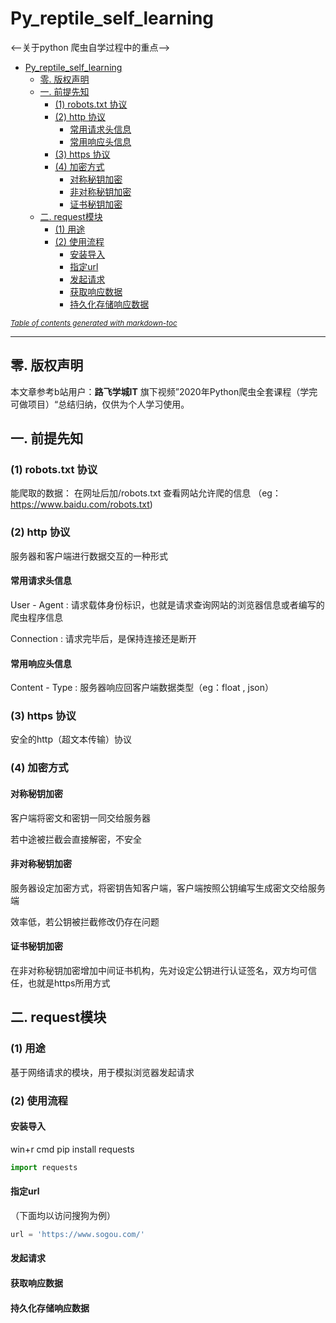 # Py_reptile_self_learning

<--关于python 爬虫自学过程中的重点-->


- [Py_reptile_self_learning](#py-reptile-self-learning)
  * [零. 版权声明](#------)
  * [一. 前提先知](#------)
    + [(1) robots.txt 协议](#-1--robotstxt---)
    + [(2) http 协议](#-2--http---)
      - [常用请求头信息](#-------)
      - [常用响应头信息](#-------)
    + [(3) https 协议](#-3--https---)
    + [(4) 加密方式](#-4------)
      - [对称秘钥加密](#------)
      - [非对称秘钥加密](#-------)
      - [证书秘钥加密](#------)
  * [二. request模块](#--request--)
    + [(1) 用途](#-1----)
    + [(2) 使用流程](#-2------)
      - [安装导入](#----)
      - [指定url](#--url)
      - [发起请求](#----)
      - [获取响应数据](#------)
      - [持久化存储响应数据](#---------)

<small><i><a href='http://ecotrust-canada.github.io/markdown-toc/'>Table of contents generated with markdown-toc</a></i></small>



------

## 零. 版权声明

本文章参考b站用户：**路飞学城IT** 旗下视频”2020年Python爬虫全套课程（学完可做项目）“总结归纳，仅供为个人学习使用。

[^]: 下文于day1-2（2020.12.7——2020.12.8）编写



## 一. 前提先知

### (1) robots.txt 协议

能爬取的数据：  在网址后加/robots.txt 查看网站允许爬的信息  （eg：https://www.baidu.com/robots.txt)

### (2) http 协议

服务器和客户端进行数据交互的一种形式

#### 常用请求头信息

User - Agent : 请求载体身份标识，也就是请求查询网站的浏览器信息或者编写的爬虫程序信息

Connection : 请求完毕后，是保持连接还是断开	

#### 常用响应头信息

Content - Type : 服务器响应回客户端数据类型（eg：float , json）

### (3) https 协议

安全的http（超文本传输）协议

### (4) 加密方式

#### 对称秘钥加密

客户端将密文和密钥一同交给服务器

若中途被拦截会直接解密，不安全

#### 非对称秘钥加密

服务器设定加密方式，将密钥告知客户端，客户端按照公钥编写生成密文交给服务端

效率低，若公钥被拦截修改仍存在问题

#### 证书秘钥加密

在非对称秘钥加密增加中间证书机构，先对设定公钥进行认证签名，双方均可信任，也就是https所用方式

## 二. request模块

### (1) 用途

基于网络请求的模块，用于模拟浏览器发起请求

### (2) 使用流程

#### 安装导入

win+r   cmd    pip install requests

```python
import requests
```

#### 指定url

（下面均以访问搜狗为例）

```python
url = 'https://www.sogou.com/'
```



#### 发起请求

#### 获取响应数据

#### 持久化存储响应数据
